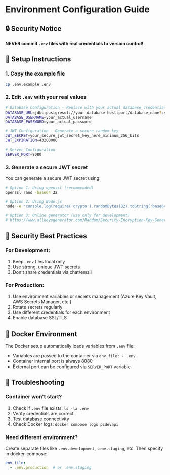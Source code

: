 # Environment Configuration Guide

## 🔒 Security Notice
**NEVER commit `.env` files with real credentials to version control!**

## 🚀 Setup Instructions

### 1. Copy the example file
```bash
cp .env.example .env
```

### 2. Edit `.env` with your real values
```bash
# Database Configuration - Replace with your actual database credentials
DATABASE_URL=jdbc:postgresql://your-database-host:port/database_name?ssl=require&user=username&password=password
DATABASE_USERNAME=your_actual_username
DATABASE_PASSWORD=your_actual_password

# JWT Configuration - Generate a secure random key
JWT_SECRET=your_secure_jwt_secret_key_here_minimum_256_bits
JWT_EXPIRATION=43200000

# Server Configuration
SERVER_PORT=8080
```

### 3. Generate a secure JWT secret
You can generate a secure JWT secret using:
```bash
# Option 1: Using openssl (recommended)
openssl rand -base64 32

# Option 2: Using Node.js
node -e "console.log(require('crypto').randomBytes(32).toString('base64'))"

# Option 3: Online generator (use only for development)
# https://www.allkeysgenerator.com/Random/Security-Encryption-Key-Generator.aspx
```

## 🔐 Security Best Practices

### For Development:
1. Keep `.env` files local only
2. Use strong, unique JWT secrets
3. Don't share credentials via chat/email

### For Production:
1. Use environment variables or secrets management (Azure Key Vault, AWS Secrets Manager, etc.)
2. Rotate secrets regularly
3. Use different credentials for each environment
4. Enable database SSL/TLS

## 🐳 Docker Environment

The Docker setup automatically loads variables from `.env` file:
- Variables are passed to the container via `env_file: - .env`
- Container internal port is always 8080
- External port can be configured via `SERVER_PORT` variable

## 🔧 Troubleshooting

### Container won't start?
1. Check if `.env` file exists: `ls -la .env`
2. Verify credentials are correct
3. Test database connectivity
4. Check Docker logs: `docker compose logs pcdevapi`

### Need different environment?
Create separate files like `.env.development`, `.env.staging`, etc.
Then specify in docker-compose:
```yaml
env_file:
  - .env.production  # or .env.staging
```
